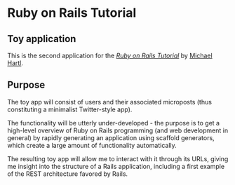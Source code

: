 # Ruby on Rails Tutorial

## Toy application

This is the second application for the
[*Ruby on Rails Tutorial*](https://www.railstutorial.org/)
by [Michael Hartl](https://www.michaelhartl.com/).

## Purpose

The toy app will consist of users and their associated microposts (thus constituting a minimalist Twitter-style app). 

The functionality will be utterly under-developed - the purpose is to get a high-level overview of Ruby on Rails programming (and web development in general) by rapidly generating an application using scaffold generators, which create a large amount of functionality automatically.

The resulting toy app will allow me to interact with it through its URLs, giving me insight into the structure of a Rails application, including a first example of the REST architecture favored by Rails.
